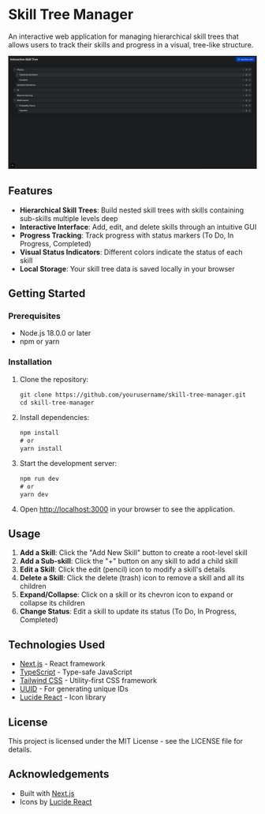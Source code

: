 # Skill Tree Manager

An interactive web application for managing hierarchical skill trees that allows users to track their skills and progress in a visual, tree-like structure.

![Skill Tree Manager Interface](./skill-tree.jpg)

## Features

- **Hierarchical Skill Trees**: Build nested skill trees with skills containing sub-skills multiple levels deep
- **Interactive Interface**: Add, edit, and delete skills through an intuitive GUI
- **Progress Tracking**: Track progress with status markers (To Do, In Progress, Completed)
- **Visual Status Indicators**: Different colors indicate the status of each skill
- **Local Storage**: Your skill tree data is saved locally in your browser

## Getting Started

### Prerequisites

- Node.js 18.0.0 or later
- npm or yarn

### Installation

1. Clone the repository:
   ```
   git clone https://github.com/yourusername/skill-tree-manager.git
   cd skill-tree-manager
   ```

2. Install dependencies:
   ```
   npm install
   # or
   yarn install
   ```

3. Start the development server:
   ```
   npm run dev
   # or
   yarn dev
   ```

4. Open [http://localhost:3000](http://localhost:3000) in your browser to see the application.

## Usage

1. **Add a Skill**: Click the "Add New Skill" button to create a root-level skill
2. **Add a Sub-skill**: Click the "+" button on any skill to add a child skill
3. **Edit a Skill**: Click the edit (pencil) icon to modify a skill's details
4. **Delete a Skill**: Click the delete (trash) icon to remove a skill and all its children
5. **Expand/Collapse**: Click on a skill or its chevron icon to expand or collapse its children
6. **Change Status**: Edit a skill to update its status (To Do, In Progress, Completed)

## Technologies Used

- [Next.js](https://nextjs.org/) - React framework
- [TypeScript](https://www.typescriptlang.org/) - Type-safe JavaScript
- [Tailwind CSS](https://tailwindcss.com/) - Utility-first CSS framework
- [UUID](https://github.com/uuidjs/uuid) - For generating unique IDs
- [Lucide React](https://lucide.dev/) - Icon library

## License

This project is licensed under the MIT License - see the LICENSE file for details.

## Acknowledgements

- Built with [Next.js](https://nextjs.org/)
- Icons by [Lucide React](https://lucide.dev/)
